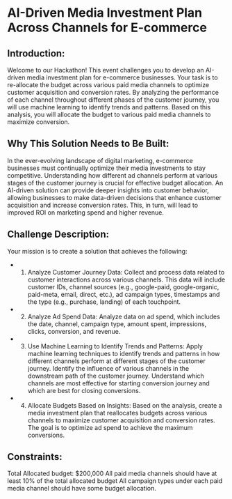 # AI-Driven Media Investment Plan Across Channels for E-commerce

## Introduction:

Welcome to our Hackathon! This event challenges you to develop an AI-driven media investment plan for e-commerce businesses. Your task is to re-allocate the budget across various paid media channels to optimize customer acquisition and conversion rates. By analyzing the performance of each channel throughout different phases of the customer journey, you will use machine learning to identify trends and patterns. Based on this analysis, you will allocate the budget to various paid media channels to maximize conversion.

## Why This Solution Needs to Be Built:

In the ever-evolving landscape of digital marketing, e-commerce businesses must continually optimize their media investments to stay competitive. Understanding how different ad channels perform at various stages of the customer journey is crucial for effective budget allocation. An
AI-driven solution can provide deeper insights into customer behavior, allowing businesses to make data-driven decisions that enhance customer acquisition and increase conversion rates. This, in turn, will lead to improved ROI on marketing spend and higher revenue.

## Challenge Description:

Your mission is to create a solution that achieves the following:

- 1. Analyze Customer Journey Data:
Collect and process data related to customer interactions across various channels. This data will include customer IDs, channel sources (e.g., google-paid, google-organic, paid-meta, email, direct, etc.), ad campaign types, timestamps and the type (e.g., purchase, landing) of each touchpoint.

- 2. Analyze Ad Spend Data:
Analyze data on ad spend, which includes the date, channel, campaign type, amount spent, impressions, clicks, conversion, and revenue.

- 3. Use Machine Learning to Identify Trends and Patterns:
Apply machine learning techniques to identify trends and patterns in how different channels perform at different stages of the customer journey.
Identify the influence of various channels in the downstream path of the customer journey.
Understand which channels are most effective for starting conversion journey and which are best for closing conversions.

- 4. Allocate Budgets Based on Insights:
Based on the analysis, create a media investment plan that reallocates budgets across various channels to maximize customer acquisition and conversion rates.
The goal is to optimize ad spend to achieve the maximum conversions.

## Constraints:

Total Allocated budget: $200,000
All paid media channels should have at least 10% of the total allocated budget
All campaign types under each paid media channel should have some budget allocation.
